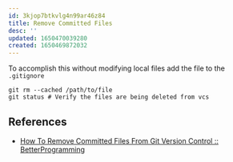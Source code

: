```yaml
---
id: 3kjop7btkvlg4n99ar46z84
title: Remove Committed Files
desc: ''
updated: 1650470039280
created: 1650469872032
---
```


To accomplish this without modifying local files add the file to the `.gitignore`

```shell
git rm --cached /path/to/file
git status # Verify the files are being deleted from vcs
```

## References

* [How To Remove Committed Files From Git Version Control :: BetterProgramming](https://betterprogramming.pub/how-to-remove-committed-files-from-git-version-control-b6533b8f9044)